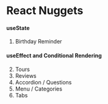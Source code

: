 # React Nuggets

#### useState

1. Birthday Reminder

#### useEffect and Conditional Rendering

2. Tours
3. Reviews
4. Accordion / Questions
5. Menu / Categories
6. Tabs
